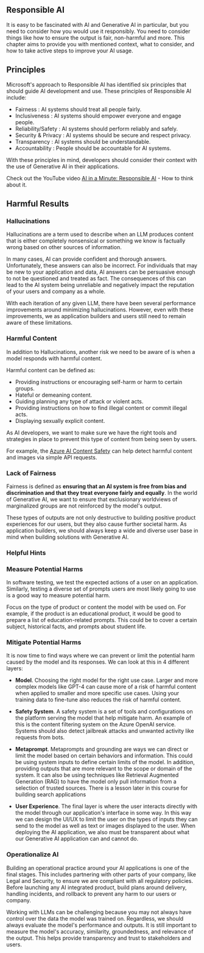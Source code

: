 ## Responsible AI

It is easy to be fascinated with AI and Generative AI in particular, but you need to consider how you would use it responsibly. You need to consider things like how to ensure the output is fair, non-harmful and more. This chapter aims to provide you with mentioned context, what to consider, and how to take active steps to improve your AI usage.

## Principles

Microsoft's approach to Responsible AI has identified six principles that should guide AI development and use. These principles of Responsible AI include:

- Fairness : AI systems should treat all people fairly.
- Inclusiveness : AI systems should empower everyone and engage people.
- Reliability/Safety : AI systems should perform reliably and safely.
- Security & Privacy : AI systems should be secure and respect privacy.
- Transparency : AI systems should be understandable.
- Accountability : People should be accountable for AI systems.

With these principles in mind, developers should consider their context with the use of Generative AI in their applications.

Check out the YouTube video [AI in a Minute: Responsible AI](https://youtu.be/fHEaFDMxFwQ) - How to think about it.

## Harmful Results

### Hallucinations

Hallucinations are a term used to describe when an LLM produces content that is either completely nonsensical or something we know is factually wrong based on other sources of information.

In many cases, AI can provide confident and thorough answers. Unfortunately, these answers can also be incorrect. For individuals that may be new to your application and data, AI answers can be persuasive enough to not be questioned and treated as fact. The consequences of this can lead to the AI system being unreliable and negatively impact the reputation of your users and company as a whole.

With each iteration of any given LLM, there have been several performance improvements around minimizing hallucinations. However, even with these improvements, we as application builders and users still need to remain aware of these limitations.

### Harmful Content

In addition to Hallucinations, another risk we need to be aware of is when a model responds with harmful content.

Harmful content can be defined as:

- Providing instructions or encouraging self-harm or harm to certain groups.
- Hateful or demeaning content.
- Guiding planning any type of attack or violent acts.
- Providing instructions on how to find illegal content or commit illegal acts.
- Displaying sexually explicit content.

As AI developers, we want to make sure we have the right tools and strategies in place to prevent this type of content from being seen by users.

For example, the [Azure AI Content Safety](https://learn.microsoft.com/azure/ai-services/content-safety/overview?WT.mc_id=academic-105485-koreyst) can help detect harmful content and images via simple API requests.

### Lack of Fairness

Fairness is defined as **ensuring that an AI system is free from bias and discrimination and that they treat everyone fairly and equally**. In the world of Generative AI, we want to ensure that exclusionary worldviews of marginalized groups are not reinforced by the model's output.

These types of outputs are not only destructive to building positive product experiences for our users, but they also cause further societal harm. As application builders, we should always keep a wide and diverse user base in mind when building solutions with Generative AI.

### Helpful Hints

### Measure Potential Harms

In software testing, we test the expected actions of a user on an application. Similarly, testing a diverse set of prompts users are most likely going to use is a good way to measure potential harm.

Focus on the type of product or content the model with be used on. For example, if the product is an educational product, it would be good to prepare a list of education-related prompts. This could be to cover a certain subject, historical facts, and prompts about student life.

### Mitigate Potential Harms

It is now time to find ways where we can prevent or limit the potential harm caused by the model and its responses. We can look at this in 4 different layers:

- **Model**. Choosing the right model for the right use case. Larger and more complex models like GPT-4 can cause more of a risk of harmful content when applied to smaller and more specific use cases. Using your training data to fine-tune also reduces the risk of harmful content.

- **Safety System**. A safety system is a set of tools and configurations on the platform serving the model that help mitigate harm. An example of this is the content filtering system on the Azure OpenAI service. Systems should also detect jailbreak attacks and unwanted activity like requests from bots.

- **Metaprompt**. Metaprompts and grounding are ways we can direct or limit the model based on certain behaviors and information. This could be using system inputs to define certain limits of the model. In addition, providing outputs that are more relevant to the scope or domain of the system. It can also be using techniques like Retrieval Augmented Generation (RAG) to have the model only pull information from a selection of trusted sources. There is a lesson later in this course for building search applications

- **User Experience**. The final layer is where the user interacts directly with the model through our application's interface in some way. In this way we can design the UI/UX to limit the user on the types of inputs they can send to the model as well as text or images displayed to the user. When deploying the AI application, we also must be transparent about what our Generative AI application can and cannot do.

### Operationalize AI

Building an operational practice around your AI applications is one of the final stages. This includes partnering with other parts of your company, like Legal and Security, to ensure we are compliant with all regulatory policies. Before launching any AI integrated product, build plans around delivery, handling incidents, and rollback to prevent any harm to our users or company.

Working with LLMs can be challenging because you may not always have control over the data the model was trained on. Regardless, we should always evaluate the model's performance and outputs. It is still important to measure the model's accuracy, similarity, groundedness, and relevance of the output. This helps provide transparency and trust to stakeholders and users.
